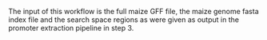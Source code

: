 The input of this workflow is the full maize GFF file, the maize genome fasta index file and the search space regions as were given as output in the promoter extraction pipeline in step 3.
